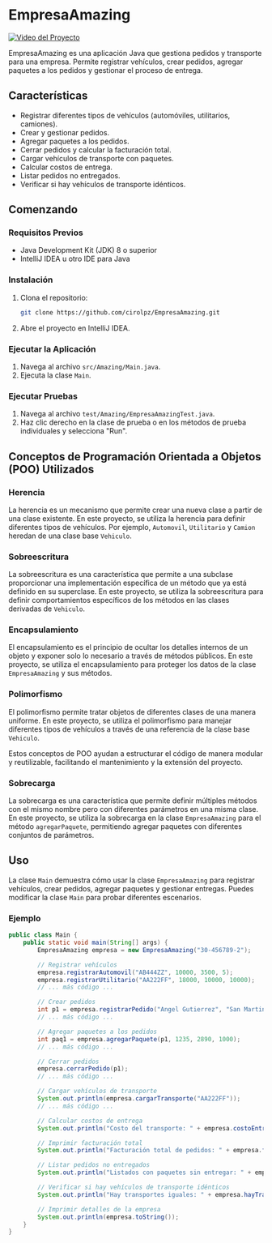 # EmpresaAmazing
[![Video del Proyecto](https://img.youtube.com/vi/N1PzyUvri68/maxresdefault.jpg)](https://www.youtube.com/watch?v=N1PzyUvri68)

EmpresaAmazing es una aplicación Java que gestiona pedidos y transporte para una empresa. Permite registrar vehículos, crear pedidos, agregar paquetes a los pedidos y gestionar el proceso de entrega.

## Características

- Registrar diferentes tipos de vehículos (automóviles, utilitarios, camiones).
- Crear y gestionar pedidos.
- Agregar paquetes a los pedidos.
- Cerrar pedidos y calcular la facturación total.
- Cargar vehículos de transporte con paquetes.
- Calcular costos de entrega.
- Listar pedidos no entregados.
- Verificar si hay vehículos de transporte idénticos.

## Comenzando

### Requisitos Previos

- Java Development Kit (JDK) 8 o superior
- IntelliJ IDEA u otro IDE para Java

### Instalación

1. Clona el repositorio:
    ```sh
    git clone https://github.com/cirolpz/EmpresaAmazing.git
    ```
2. Abre el proyecto en IntelliJ IDEA.

### Ejecutar la Aplicación

1. Navega al archivo `src/Amazing/Main.java`.
2. Ejecuta la clase `Main`.

### Ejecutar Pruebas

1. Navega al archivo `test/Amazing/EmpresaAmazingTest.java`.
2. Haz clic derecho en la clase de prueba o en los métodos de prueba individuales y selecciona "Run".

## Conceptos de Programación Orientada a Objetos (POO) Utilizados

### Herencia

La herencia es un mecanismo que permite crear una nueva clase a partir de una clase existente. En este proyecto, se utiliza la herencia para definir diferentes tipos de vehículos. Por ejemplo, `Automovil`, `Utilitario` y `Camion` heredan de una clase base `Vehiculo`.

### Sobreescritura

La sobreescritura es una característica que permite a una subclase proporcionar una implementación específica de un método que ya está definido en su superclase. En este proyecto, se utiliza la sobreescritura para definir comportamientos específicos de los métodos en las clases derivadas de `Vehiculo`.

### Encapsulamiento

El encapsulamiento es el principio de ocultar los detalles internos de un objeto y exponer solo lo necesario a través de métodos públicos. En este proyecto, se utiliza el encapsulamiento para proteger los datos de la clase `EmpresaAmazing` y sus métodos.

### Polimorfismo

El polimorfismo permite tratar objetos de diferentes clases de una manera uniforme. En este proyecto, se utiliza el polimorfismo para manejar diferentes tipos de vehículos a través de una referencia de la clase base `Vehiculo`.

Estos conceptos de POO ayudan a estructurar el código de manera modular y reutilizable, facilitando el mantenimiento y la extensión del proyecto.
### Sobrecarga

La sobrecarga es una característica que permite definir múltiples métodos con el mismo nombre pero con diferentes parámetros en una misma clase. En este proyecto, se utiliza la sobrecarga en la clase `EmpresaAmazing` para el método `agregarPaquete`, permitiendo agregar paquetes con diferentes conjuntos de parámetros.

## Uso

La clase `Main` demuestra cómo usar la clase `EmpresaAmazing` para registrar vehículos, crear pedidos, agregar paquetes y gestionar entregas. Puedes modificar la clase `Main` para probar diferentes escenarios.

### Ejemplo

```java
public class Main {
    public static void main(String[] args) {
        EmpresaAmazing empresa = new EmpresaAmazing("30-456789-2");

        // Registrar vehículos
        empresa.registrarAutomovil("AB444ZZ", 10000, 3500, 5);
        empresa.registrarUtilitario("AA222FF", 18000, 10000, 10000);
        // ... más código ...

        // Crear pedidos
        int p1 = empresa.registrarPedido("Angel Gutierrez", "San Martin 321", 28324132);
        // ... más código ...

        // Agregar paquetes a los pedidos
        int paq1 = empresa.agregarPaquete(p1, 1235, 2890, 1000);
        // ... más código ...

        // Cerrar pedidos
        empresa.cerrarPedido(p1);
        // ... más código ...

        // Cargar vehículos de transporte
        System.out.println(empresa.cargarTransporte("AA222FF"));
        // ... más código ...

        // Calcular costos de entrega
        System.out.println("Costo del transporte: " + empresa.costoEntrega("AE555YY"));

        // Imprimir facturación total
        System.out.println("Facturación total de pedidos: " + empresa.facturacionTotalPedidosCerrados());

        // Listar pedidos no entregados
        System.out.println("Listados con paquetes sin entregar: " + empresa.pedidosNoEntregados());

        // Verificar si hay vehículos de transporte idénticos
        System.out.println("Hay transportes iguales: " + empresa.hayTransportesIdenticos());

        // Imprimir detalles de la empresa
        System.out.println(empresa.toString());
    }
}

